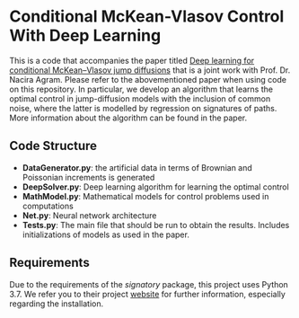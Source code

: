 # Conditional McKean-Vlasov Control With Deep Learning

This is a code that accompanies the paper titled [Deep learning for conditional McKean–Vlasov jump diffusions](https://www.sciencedirect.com/science/article/pii/S0167691125000829) that is a joint work with Prof. Dr. Nacira Agram. Please refer to the abovementioned paper when using code on this repository. 
In particular, we develop an algorithm that learns the optimal control in jump-diffusion models with the inclusion of common noise, where the latter is modelled by regression on signatures of paths. More information about the algorithm can be found in the paper. 

## Code Structure

* **DataGenerator.py**: the artificial data in terms of Brownian and Poissonian increments is generated
* **DeepSolver.py**: Deep learning algorithm for learning the optimal control
* **MathModel.py**: Mathematical models for control problems used in computations
* **Net.py**: Neural network architecture
* **Tests.py**: The main file that should be run to obtain the results. Includes initializations of models as used in the paper.

## Requirements

Due to the requirements of the *signatory* package, this project uses Python 3.7. We refer you to their project [website](https://pypi.org/project/signatory/) for further information, especially regarding the installation.
